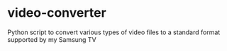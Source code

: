 # video-converter
Python script to convert various types of video files to a standard format supported by my Samsung TV

